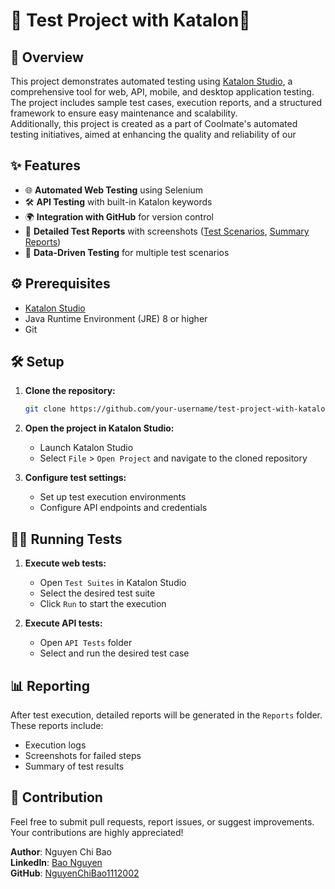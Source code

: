 # 🌟 Test Project with Katalon🌟



## 🚀 Overview

This project demonstrates automated testing using [Katalon Studio](https://www.katalon.com/), a comprehensive tool for web, API, mobile, and desktop application testing. 
The project includes sample test cases, execution reports, and a structured framework to ensure easy maintenance and scalability.  
Additionally, this project is created as a part of Coolmate's automated testing initiatives, aimed at enhancing the quality and reliability of our

## ✨ Features

- 🌐 **Automated Web Testing** using Selenium
- 🛠️ **API Testing** with built-in Katalon keywords
- 🌍 **Integration with GitHub** for version control
- 📸 **Detailed Test Reports** with screenshots ([Test Scenarios](Test%20Scenarios), [Summary Reports](Summary%20Reports))
- 🧪 **Data-Driven Testing** for multiple test scenarios

## ⚙️ Prerequisites

- [Katalon Studio](https://www.katalon.com/download/)
- Java Runtime Environment (JRE) 8 or higher
- Git

## 🛠️ Setup

1. **Clone the repository:**
    ```sh
    git clone https://github.com/your-username/test-project-with-katalon.git
    ```

2. **Open the project in Katalon Studio:**
    - Launch Katalon Studio
    - Select `File` > `Open Project` and navigate to the cloned repository

3. **Configure test settings:**
    - Set up test execution environments
    - Configure API endpoints and credentials

## 🏃‍♂️ Running Tests

1. **Execute web tests:**
    - Open `Test Suites` in Katalon Studio
    - Select the desired test suite
    - Click `Run` to start the execution

2. **Execute API tests:**
    - Open `API Tests` folder
    - Select and run the desired test case

## 📊 Reporting

After test execution, detailed reports will be generated in the `Reports` folder. These reports include:
- Execution logs
- Screenshots for failed steps
- Summary of test results

## 🤝 Contribution

Feel free to submit pull requests, report issues, or suggest improvements. Your contributions are highly appreciated!

**Author**: Nguyen Chi Bao  
**LinkedIn**: [Bao Nguyen](https://www.linkedin.com/in/bao-nguyen-85356b265)  
**GitHub**: [NguyenChiBao1112002](https://github.com/NguyenChiBao1112002)
